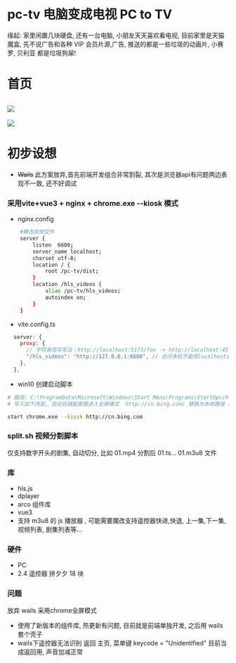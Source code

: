 # pc-tv 电脑变成电视 PC to TV

缘起: 家里闲置几块硬盘, 还有一台电脑, 小朋友天天喜欢看电视, 目前家里是天猫魔盒, 先不说广告和各种 VIP 会员片源,广告, 推送的都是一些垃圾的动画片, 小赛罗, 贝利亚 都是垃圾狗屎!

# 首页

## <img src="https://img2.imgtp.com/2024/05/28/WZq5lzIX.png"></img>

<img src="https://img2.imgtp.com/2024/05/30/heGfXeQZ.png"></img>

# 初步设想

- ~~Wails~~ 此方案放弃,首先前端开发组合非常割裂, 其次是浏览器api有问题两边表现不一致, 还不好调试

### 采用vite+vue3 + nginx +  chrome.exe --kiosk 模式

- nginx.config

```sh
    #静态视频文件
    server {
        listen  6600;
        server_name localhost;
        charset utf-8;
        location / {
            root /pc-tv/dist;
        }
        location /hls_videos {
            alias /pc-tv/hls_videos;
            autoindex on;
        }
    }
```

- vite.config.ts

```javascript
  server: {
    proxy: {
      // 字符串简写写法：http://localhost:5173/foo -> http://localhost:4567/foo
      "/hls_videos": "http://127.0.0.1:6600", // 访问本机不能用localhost会500错误
    },
  },

```

- win10 创建启动脚本 
```sh
# 路径: C:\ProgramData\Microsoft\Windows\Start Menu\Programs\StartUp\chromeRun.bat
# 写入如下内容, 启动后就能直接进入全屏模式  http://cn.bing.com/ 替换为本地路径 http://127.0.0.1:6600 , 使用Alt+F4能退出

start chrome.exe --kiosk http://cn.bing.com
```

### split.sh 视频分割脚本

仅支持数字开头的剧集, 自动切分, 比如 01.mp4 分割后 01.ts... 01.m3u8 文件

### 库

- hls.js
- dplayer
- arco 组件库
- vue3
- 支持 m3u8 的 js 播放器 , 可能需要魔改支持遥控器快进,快退, 上一集,下一集, 视频列表, 剧集列表等...

### 硬件

- PC
- 2.4 遥控器 拼夕夕 18 块

### 问题

放弃 wails 采用chrome全屏模式
- 使用了新版本的组件库, 热更新有问题, 目前就是前端单独开发, 之后用 wails 套个壳子
- wails下遥控器无法识别 返回 主页, 菜单键 keycode = "Unidentified" 目前当成返回用, 声音加减正常
